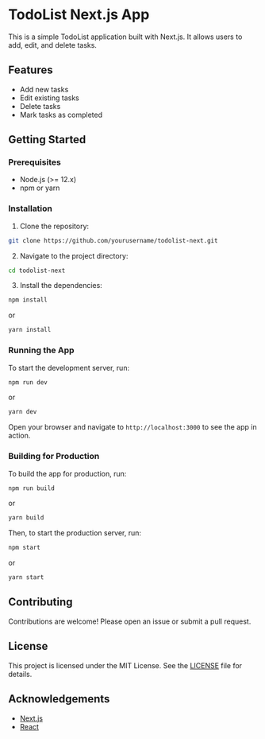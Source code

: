 # TodoList Next.js App

This is a simple TodoList application built with Next.js. It allows users to add, edit, and delete tasks.

## Features

- Add new tasks
- Edit existing tasks
- Delete tasks
- Mark tasks as completed

## Getting Started

### Prerequisites

- Node.js (>= 12.x)
- npm or yarn

### Installation

1. Clone the repository:

```bash
git clone https://github.com/yourusername/todolist-next.git
```

2. Navigate to the project directory:

```bash
cd todolist-next
```

3. Install the dependencies:

```bash
npm install
```

or

```bash
yarn install
```

### Running the App

To start the development server, run:

```bash
npm run dev
```

or

```bash
yarn dev
```

Open your browser and navigate to `http://localhost:3000` to see the app in action.

### Building for Production

To build the app for production, run:

```bash
npm run build
```

or

```bash
yarn build
```

Then, to start the production server, run:

```bash
npm start
```

or

```bash
yarn start
```

## Contributing

Contributions are welcome! Please open an issue or submit a pull request.

## License

This project is licensed under the MIT License. See the [LICENSE](LICENSE) file for details.

## Acknowledgements

- [Next.js](https://nextjs.org/)
- [React](https://reactjs.org/)
